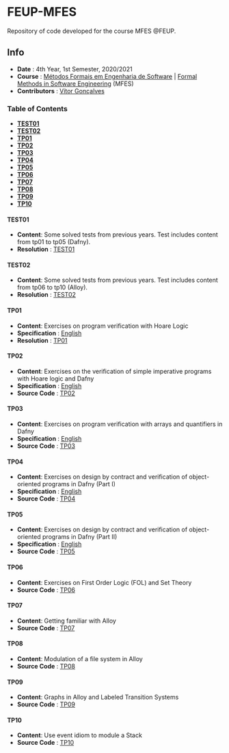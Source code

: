 # FEUP-MFES
Repository of code developed for the course MFES @FEUP.

## Info
* **Date** : 4th Year, 1st Semester, 2020/2021
* **Course** : [Métodos Formais em Engenharia de Software](https://sigarra.up.pt/feup/pt/ucurr_geral.ficha_uc_view?pv_ocorrencia_id=459493) | [Formal Methods in Software Engineering](https://sigarra.up.pt/feup/en/ucurr_geral.ficha_uc_view?pv_ocorrencia_id=459493) (MFES)
* **Contributors** : [Vítor Gonçalves](https://github.com/vitorhugo13)


### Table of Contents
* [**TEST01**](#test01)
* [**TEST02**](#test02)
* [**TP01**](#tp01)
* [**TP02**](#tp02)
* [**TP03**](#tp03)
* [**TP04**](#tp04)
* [**TP05**](#tp05)
* [**TP06**](#tp06)
* [**TP07**](#tp07)
* [**TP08**](#tp08)
* [**TP09**](#tp08)
* [**TP10**](#tp10)

#### TEST01
* **Content**: Some solved tests from previous years. Test includes content from tp01 to tp05 (Dafny).
* **Resolution** : [TEST01](test01)

#### TEST02
* **Content**: Some solved tests from previous years. Test includes content from tp06 to tp10 (Alloy).
* **Resolution** : [TEST02](test02)

#### TP01
* **Content**: Exercises on program verification with Hoare Logic
* **Specification** : [English](specifications/tp01.pdf)
* **Resolution** : [TP01](tp01)

#### TP02
* **Content**: Exercises on the verification of simple imperative programs with Hoare logic and Dafny
* **Specification** : [English](specifications/tp02.pdf)
* **Source Code** : [TP02](tp02)

#### TP03
* **Content**: Exercises on program verification with arrays and quantifiers in Dafny
* **Specification** : [English](specifications/tp03.pdf)
* **Source Code** : [TP03](tp03)

#### TP04
* **Content**: Exercises on design by contract and verification of object-oriented programs in Dafny (Part I)
* **Specification** : [English](specifications/tp04.pdf)
* **Source Code** : [TP04](tp04)

#### TP05
* **Content**: Exercises on design by contract and verification of object-oriented programs in Dafny (Part II)
* **Specification** : [English](specifications/tp05.pdf)
* **Source Code** : [TP05](tp05)

#### TP06
* **Content**: Exercises on First Order Logic (FOL) and Set Theory
* **Source Code** : [TP06](tp06)

#### TP07
* **Content**: Getting familiar with Alloy
* **Source Code** : [TP07](tp07)

#### TP08
* **Content**: Modulation of a file system in Alloy
* **Source Code** : [TP08](tp08)


#### TP09
* **Content**: Graphs in Alloy and Labeled Transition Systems
* **Source Code** : [TP09](tp09)

#### TP10
* **Content**: Use event idiom to module a Stack
* **Source Code** : [TP10](tp10)
